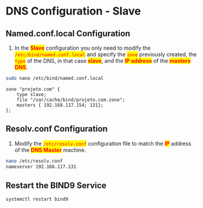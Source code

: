 # DNS Configuration - Slave

## Named.conf.local Configuration

1. In the <mark style="color:red;">**Slave**</mark> configuration you only need to modify the <mark style="color:red;">`/etc/bind/named.conf.local`</mark> and specify the <mark style="color:red;">`zone`</mark> previously created, the <mark style="color:red;">`type`</mark> of the DNS, in that case <mark style="color:red;">**slave**</mark>, and the <mark style="color:red;">**IP address**</mark> of the <mark style="color:red;">**masters DNS**</mark>.

```bash
sudo nano /etc/bind/named.conf.local
```

```dns-zone-file
zone "projeto.com" {
    type slave;
    file "/var/cache/bind/projeto.com.zone";
    masters { 192.168.117.154; 131};
};
```

## Resolv.conf Configuration

1. Modify the <mark style="color:red;">`/etc/resolv.conf`</mark> configuration file to match the <mark style="color:red;">**IP**</mark> address of the <mark style="color:red;">**DNS Master**</mark> machine.

```bash
nano /etc/resolv.conf
nameserver 192.168.117.131
```

## Restart the BIND9 Service

```bash
systemctl restart bind9
```
